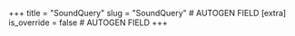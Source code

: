 +++
title = "SoundQuery"
slug = "SoundQuery" # AUTOGEN FIELD
[extra]
is_override = false # AUTOGEN FIELD
+++